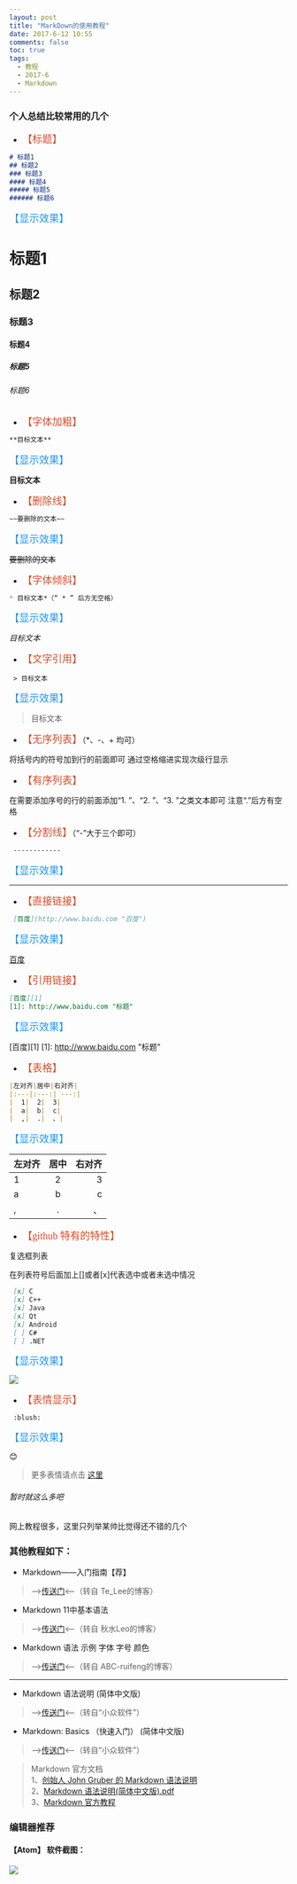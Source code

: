 ```yaml
---
layout: post
title: "MarkDown的使用教程"
date: 2017-6-12 10:55
comments: false
toc: true
tags:
  - 教程
  - 2017-6
  - Markdown
---
```


### 个人总结比较常用的几个

* <font color=#D74C29 size=4 face="微软雅黑">【标题】</font>

```Markdown
# 标题1
## 标题2
### 标题3
#### 标题4
##### 标题5
###### 标题6
```
<font color=#2196F3 size=4 face="微软雅黑">【显示效果】</font>

# 标题1
## 标题2
### 标题3
#### 标题4
##### 标题5
###### 标题6

<!--more-->

* <font color=#D74C29 size=4 face="微软雅黑">【字体加粗】</font>

```Markdown
**目标文本**
```
<font color=#2196F3 size=4 face="微软雅黑">【显示效果】</font>

**目标文本**

* <font color=#D74C29 size=4 face="微软雅黑">【删除线】</font>

```Markdown
~~要删除的文本~~
```
<font color=#2196F3 size=4 face="微软雅黑">【显示效果】</font>

~~要删除的文本~~

* <font color=#D74C29 size=4 face="微软雅黑">【字体倾斜】</font>

```Markdown
* 目标文本*（“ * ” 后方无空格）
```
<font color=#2196F3 size=4 face="微软雅黑">【显示效果】</font>

*目标文本*

* <font color=#D74C29 size=4 face="微软雅黑">【文字引用】</font>

```
 > 目标文本
```

<font color=#2196F3 size=4 face="微软雅黑">【显示效果】</font>

 > 目标文本

* <font color=#D74C29 size=4 face="微软雅黑">【无序列表】</font>（\*、\-、\+ 均可）

将括号内的符号加到行的前面即可 通过空格缩进实现次级行显示

* <font color=#D74C29 size=4 face="微软雅黑">【有序列表】</font>

在需要添加序号的行的前面添加“1. ”、“2. ”、“3. ”之类文本即可
注意“.”后方有空格

* <font color=#D74C29 size=4 face="微软雅黑">【分割线】</font>（“-”大于三个即可）

```Markdown
 ------------
```
<font color=#2196F3 size=4 face="微软雅黑">【显示效果】</font>

------------

* <font color=#D74C29 size=4 face="微软雅黑">【直接链接】</font>

```Markdown
 [百度](http://www.baidu.com "百度")
```
<font color=#2196F3 size=4 face="微软雅黑">【显示效果】</font>

[百度](http://www.baidu.com "百度")

* <font color=#D74C29 size=4 face="微软雅黑">【引用链接】</font>

```Markdown
[百度][1]
[1]: http://www.baidu.com "标题"
```
<font color=#2196F3 size=4 face="微软雅黑">【显示效果】</font>

[百度][1]
[1]: http://www.baidu.com "标题"

* <font color=#D74C29 size=4 face="微软雅黑">【表格】</font>

```Markdown
|左对齐|居中|右对齐|
|:---|:---:| ---:|
|  1|  2|  3|
|  a|  b|  c|
|  ,|  .|  、|
```
<font color=#2196F3 size=4 face="微软雅黑">【显示效果】</font>

|左对齐|居中|右对齐|
|:---|:---:| ---:|
|  1|  2|  3|
|  a|  b|  c|
|  ,|  .|  、|

* <font color=#D74C29 size=4 face="微软雅黑">【github 特有的特性】</font>

复选框列表

在列表符号后面加上[]或者[x]代表选中或者未选中情况
```Markdown
 [x] C
 [x] C++
 [x] Java
 [x] Qt
 [x] Android
 [ ] C#
 [ ] .NET
```

<font color=#2196F3 size=4 face="微软雅黑">【显示效果】</font>

![](/assets/blogImg/DP-170611-01.jpg)

* <font color=#D74C29 size=4 face="微软雅黑">【表情显示】</font>

```
 :blush:
```

<font color=#2196F3 size=4 face="微软雅黑">【显示效果】</font>

😊

> 更多表情请点击 [这里](https://github.com/guodongxiaren/README/blob/master/emoji.md)

###### 暂时就这么多吧


网上教程很多，这里只列举某帅比觉得还不错的几个

### 其他教程如下：

* Markdown——入门指南【荐】
> -->[传送门](http://www.jianshu.com/p/1e402922ee32/ "Te_Lee的博客")<--（转自 Te_Lee的博客）

* Markdown 11中基本语法
> -->[传送门](http://www.cnblogs.com/hnrainll/p/3514637.html "秋水Leo的博客")<--（转自 秋水Leo的博客）

* Markdown 语法 示例 字体 字号 颜色
> -->[传送门](http://blog.csdn.net/u011419965/article/details/50536937 "ABC-ruifeng的博客")<--（转自 ABC-ruifeng的博客）

------------------------

* Markdown 语法说明 (简体中文版)
> -->[传送门](http://www.appinn.com/markdown/ "小众软件")<--（转自“小众软件”）

* Markdown: Basics （快速入门） (简体中文版)
> -->[传送门](http://www.appinn.com/markdown/basic.html "小众软件")<--（转自“小众软件”）

> Markdown 官方文档  
1、[创始人 John Gruber 的 Markdown 语法说明](https://daringfireball.net/projects/markdown/syntax)  
2、[Markdown 语法说明(简体中文版).pdf](http://vdisk.weibo.com/s/zXR0KZxo6wOC_)  
3、[Markdown 官方教程](https://markdown.com.cn/)

### 编辑器推荐
#### 【Atom】  软件截图：
![](/assets/blogImg/DP-170612-0.png)
